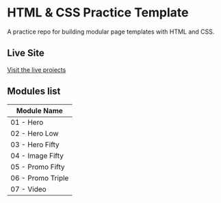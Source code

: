 # HTML & CSS Practice Template

A practice repo for building modular page templates with HTML and CSS.

## Live Site

[Visit the live projects](https://vannymagalong.github.io/html-css-mini-projects/)

## Modules list

| Module Name               |
| ------------------------- |
| 01 - Hero                 |
| 02 - Hero Low             |
| 03 - Hero Fifty           |
| 04 - Image Fifty          |
| 05 - Promo Fifty          |
| 06 - Promo Triple         |
| 07 - Video                |